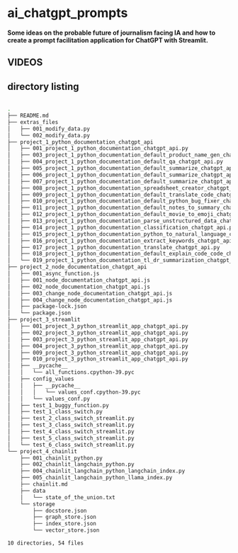 # ai_chatgpt_prompts



**Some ideas on the probable future of journalism facing IA and how to create a prompt facilitation application for ChatGPT with Streamlit.**







## VIDEOS


<!-- [#1 Using ChatGPT for P.O: Generate Jira tickets for user stories & some Q/A testing scripts (Cypress)](https://www.youtube.com/watch?v=dpQL2BK7wpk)[![#1 Using ChatGPT for P.O: Generate Jira tickets for user stories & some Q/A testing scripts (Cypress)](001_ai_chatgpt_usages_po_qa_cypress.png)](https://www.youtube.com/watch?v=dpQL2BK7wpk) -->



## directory listing

```bash

.
├── README.md
├── extras_files
│   ├── 001_modify_data.py
│   └── 002_modify_data.py
├── project_1_python_documentation_chatgpt_api
│   ├── 001_project_1_python_documentation_chatgpt_api.py
│   ├── 003_project_1_python_documentation_default_product_name_gen_chatgpt_api.py
│   ├── 004_project_1_python_documentation_default_qa_chatgpt_api.py
│   ├── 005_project_1_python_documentation_default_summarize_chatgpt_api.py
│   ├── 006_project_1_python_documentation_default_summarize_chatgpt_api.py
│   ├── 007_project_1_python_documentation_default_summarize_chatgpt_api.py
│   ├── 008_project_1_python_documentation_spreadsheet_creator_chatgpt_api.py
│   ├── 009_project_1_python_documentation_default_translate_code_chatgpt_api.py
│   ├── 010_project_1_python_documentation_default_python_bug_fixer_chatgpt_api.py
│   ├── 011_project_1_python_documentation_default_notes_to_summary_chatgpt_api.py
│   ├── 012_project_1_python_documentation_default_movie_to_emoji_chatgpt_api.py
│   ├── 013_project_1_python_documentation_parse_unstructured_data_chatgpt_api.py
│   ├── 014_project_1_python_documentation_classification_chatgpt_api.py
│   ├── 015_project_1_python_documentation_python_to_natural_language_chatgpt_api.py
│   ├── 016_project_1_python_documentation_extract_keywords_chatgpt_api.py
│   ├── 017_project_1_python_documentation_translate_chatgpt_api.py
│   ├── 018_project_1_python_documentation_default_explain_code_code_chatgpt_api.py
│   └── 019_project_1_python_documentation_tl_dr_summarization_chatgpt_api.py
├── project_2_node_documentation_chatgpt_api
│   ├── 001_async_function.js
│   ├── 001_node_documentation_chatgpt_api.js
│   ├── 002_node_documentation_chatgpt_api.js
│   ├── 003_change_node_documentation_chatgpt_api.js
│   ├── 004_change_node_documentation_chatgpt_api.js
│   ├── package-lock.json
│   └── package.json
├── project_3_streamlit
│   ├── 001_project_3_python_streamlit_app_chatgpt_api.py
│   ├── 002_project_3_python_streamlit_app_chatgpt_api.py
│   ├── 003_project_3_python_streamlit_app_chatgpt_api.py
│   ├── 004_project_3_python_streamlit_app_chatgpt_api.py
│   ├── 009_project_3_python_streamlit_app_chatgpt_api.py
│   ├── 010_project_3_python_streamlit_app_chatgpt_api.py
│   ├── __pycache__
│   │   └── all_functions.cpython-39.pyc
│   ├── config_values
│   │   ├── __pycache__
│   │   │   └── values_conf.cpython-39.pyc
│   │   └── values_conf.py
│   ├── test_1_buggy_function.py
│   ├── test_1_class_switch.py
│   ├── test_2_class_switch_streamlit.py
│   ├── test_3_class_switch_streamlit.py
│   ├── test_4_class_switch_streamlit.py
│   ├── test_5_class_switch_streamlit.py
│   └── test_6_class_switch_streamlit.py
└── project_4_chainlit
    ├── 001_chainlit_python.py
    ├── 002_chainlit_langchain_python.py
    ├── 004_chainlit_langchain_python_langchain_index.py
    ├── 005_chainlit_langchain_python_llama_index.py
    ├── chainlit.md
    ├── data
    │   └── state_of_the_union.txt
    └── storage
        ├── docstore.json
        ├── graph_store.json
        ├── index_store.json
        └── vector_store.json

10 directories, 54 files

```
